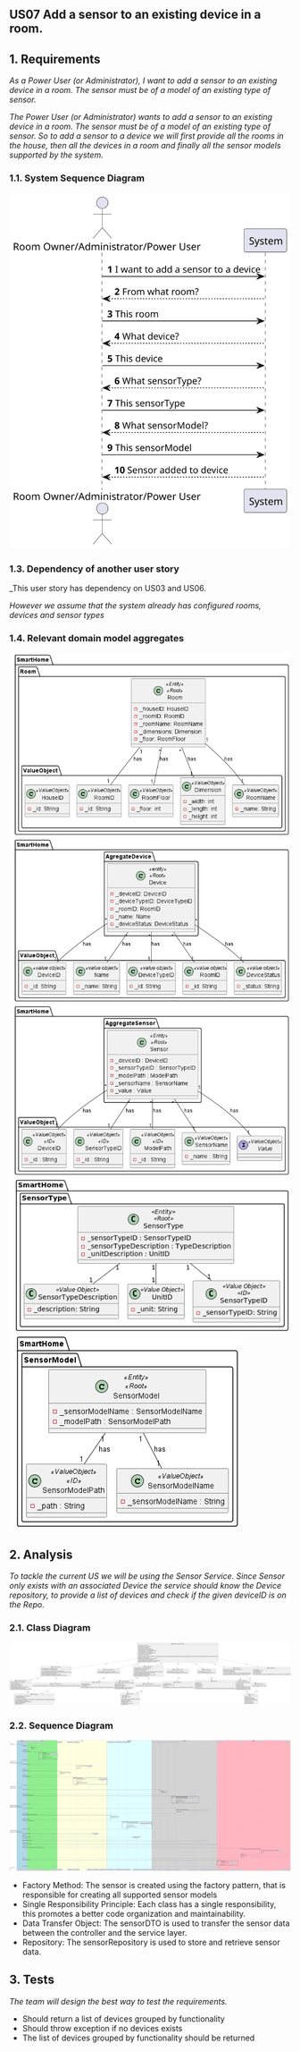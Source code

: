 ## US07 Add a sensor to an existing device in a room.

## 1. Requirements
_As a Power User (or Administrator), I want to add a sensor to an existing device in
a room. The sensor must be of a model of an existing type of sensor._

_The Power User (or Administrator) wants to add a sensor to an existing device in a room. The sensor must be of a model of an existing type of sensor. So to add a sensor to a device we will first provide all the rooms in the house, then all the devices in a room and finally all the sensor models supported by the system._

### 1.1. System Sequence Diagram
![System Sequence Diagram](./artifacts/US07_SSD.svg)

### 1.3. Dependency of another user story
_This user story has dependency on US03 and US06.

_However we assume that the system already has configured rooms, devices and sensor types_

### 1.4. Relevant domain model aggregates
![Room](../../../docs/general/agreggateModels/Room.png)
![Device](../../../docs/general/agreggateModels/Device.png)
![Sensor](../../../docs/general/agreggateModels/Sensor.png)
![SensorType](../../../docs/general/agreggateModels/sensorTypeAggregate.png)
![SensorModel](../../../docs/general/agreggateModels/SensorModel.png)

## 2. Analysis
_To tackle the current US we will be using the Sensor Service. Since Sensor only exists with an associated Device the service should know the Device repository, to provide a list of devices and check if the given deviceID is on the Repo._

### 2.1. Class Diagram
![ClassDiagram](./artifacts/US07_CD.svg)
### 2.2. Sequence Diagram
![SequenceDiagram](./artifacts/US07_SD.svg)

- Factory Method: The sensor is created using the factory pattern, that is responsible for creating all supported sensor models
- Single Responsibility Principle: Each class has a single responsibility, this promotes a better code organization and maintainability.
- Data Transfer Object: The sensorDTO is used to transfer the sensor data between the controller and the service layer.
- Repository: The sensorRepository is used to store and retrieve sensor data.

## 3. Tests
_The team will design the best way to test the requirements._

- Should return a list of devices grouped by functionality
- Should throw exception if no devices exists
- The list of devices grouped by functionality should be returned
